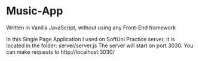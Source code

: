 # Music-App
Written in Vanilla JavaScript, without using any  Front-End framework

In this Single Page Application I used on SoftUni Practice server, it is located in the folder: server/server.js
The server will start on port 3030. You can make requests to http://localhost:3030/
